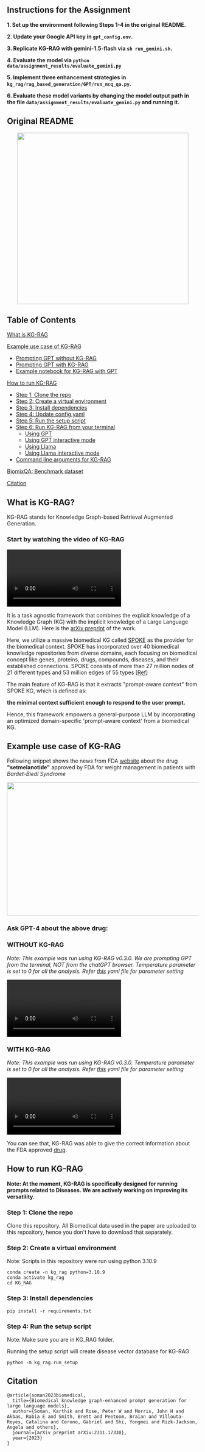 ## Instructions for the Assignment

**1. Set up the environment following Steps 1-4 in the original README.**

**2. Update your Google API key in `gpt_config.env`.**

**3. Replicate KG-RAG with gemini-1.5-flash via `sh run_gemini.sh`.**

**4. Evaluate the model via `python data/assignment_results/evaluate_gemini.py`**

**5. Implement three enhancement strategies in `kg_rag/rag_based_generation/GPT/run_mcq_qa.py`.**

**6. Evaluate these model variants by changing the model output path in the file `data/assignment_results/evaluate_gemini.py` and running it.**





## Original README

<p align="center">
  <img src="https://github.com/BaranziniLab/KG_RAG/assets/42702311/0b2f5b42-761e-4d5b-8d6f-77c8b965f017" width="450">
</p>




## Table of Contents
[What is KG-RAG](https://github.com/C-anwoy/LLM2401-Assignment#what-is-kg-rag)

[Example use case of KG-RAG](https://github.com/C-anwoy/LLM2401-Assignment#example-use-case-of-kg-rag)
 - [Prompting GPT without KG-RAG](https://github.com/C-anwoy/LLM2401-Assignment#without-kg-rag)  
 - [Prompting GPT with KG-RAG](https://github.com/C-anwoy/LLM2401-Assignment#with-kg-rag)
 - [Example notebook for KG-RAG with GPT](https://github.com/C-anwoy/LLM2401-Assignment/blob/main/notebooks/kg_rag_based_gpt_prompts.ipynb)

[How to run KG-RAG](https://github.com/C-anwoy/LLM2401-Assignment#how-to-run-kg-rag)
 - [Step 1: Clone the repo](https://github.com/C-anwoy/LLM2401-Assignment#step-1-clone-the-repo)
 - [Step 2: Create a virtual environment](https://github.com/C-anwoy/LLM2401-Assignment#step-2-create-a-virtual-environment)
 - [Step 3: Install dependencies](https://github.com/C-anwoy/LLM2401-Assignment#step-3-install-dependencies)
 - [Step 4: Update config.yaml](https://github.com/C-anwoy/LLM2401-Assignment#step-4-update-configyaml)
 - [Step 5: Run the setup script](https://github.com/C-anwoy/LLM2401-Assignment#step-5-run-the-setup-script)
 - [Step 6: Run KG-RAG from your terminal](https://github.com/C-anwoy/LLM2401-Assignment#step-6-run-kg-rag-from-your-terminal)
    - [Using GPT](https://github.com/C-anwoy/LLM2401-Assignment#using-gpt)
    - [Using GPT interactive mode](https://github.com/C-anwoy/LLM2401-Assignment/blob/main/README.md#using-gpt-interactive-mode)
    - [Using Llama](https://github.com/C-anwoy/LLM2401-Assignment#using-llama)
    - [Using Llama interactive mode](https://github.com/C-anwoy/LLM2401-Assignment/blob/main/README.md#using-llama-interactive-mode)
  - [Command line arguments for KG-RAG](https://github.com/C-anwoy/LLM2401-Assignment?tab=readme-ov-file#command-line-arguments-for-kg-rag)
  
[BiomixQA: Benchmark dataset](https://github.com/C-anwoy/LLM2401-Assignment/tree/main?tab=readme-ov-file#biomixqa-benchmark-dataset)

[Citation](https://github.com/C-anwoy/LLM2401-Assignment/blob/main/README.md#citation)


## What is KG-RAG?

KG-RAG stands for Knowledge Graph-based Retrieval Augmented Generation.

### Start by watching the video of KG-RAG

<video src="https://github.com/BaranziniLab/KG_RAG/assets/42702311/86e5b8a3-eb58-4648-95a4-271e9c69b4ed" controls="controls" style="max-width: 730px;">
</video>

It is a task agnostic framework that combines the explicit knowledge of a Knowledge Graph (KG) with the implicit knowledge of a Large Language Model (LLM). Here is the [arXiv preprint](https://arxiv.org/abs/2311.17330) of the work.

Here, we utilize a massive biomedical KG called [SPOKE](https://spoke.ucsf.edu/) as the provider for the biomedical context. SPOKE has incorporated over 40 biomedical knowledge repositories from diverse domains, each focusing on biomedical concept like genes, proteins, drugs, compounds, diseases, and their established connections. SPOKE consists of more than 27 million nodes of 21 different types and 53 million edges of 55 types [[Ref](https://doi.org/10.1093/bioinformatics/btad080)]


The main feature of KG-RAG is that it extracts "prompt-aware context" from SPOKE KG, which is defined as: 

**the minimal context sufficient enough to respond to the user prompt.** 

Hence, this framework empowers a general-purpose LLM by incorporating an optimized domain-specific 'prompt-aware context' from a biomedical KG.

## Example use case of KG-RAG
Following snippet shows the news from FDA [website](https://www.fda.gov/drugs/news-events-human-drugs/fda-approves-treatment-weight-management-patients-bardet-biedl-syndrome-aged-6-or-older) about the drug **"setmelanotide"** approved by FDA for weight management in patients with *Bardet-Biedl Syndrome*

<img src="https://github.com/BaranziniLab/KG_RAG/assets/42702311/fc4d0b8d-0edb-461d-86c5-9d0d191bd97d" width="600" height="350">

### Ask GPT-4 about the above drug:

### WITHOUT KG-RAG

*Note: This example was run using KG-RAG v0.3.0. We are prompting GPT from the terminal, NOT from the chatGPT browser. Temperature parameter is set to 0 for all the analysis. Refer [this](https://github.com/C-anwoy/LLM2401-Assignment/blob/main/config.yaml) yaml file for parameter setting*

<video src="https://github.com/C-anwoy/LLM2401-Assignment/assets/42702311/dbabb812-2a8a-48b6-9785-55b983cb61a4" controls="controls" style="max-width: 730px;">
</video>

### WITH KG-RAG

*Note: This example was run using KG-RAG v0.3.0. Temperature parameter is set to 0 for all the analysis. Refer [this](https://github.com/BaranziniLab/KG_RAG/blob/main/config.yaml) yaml file for parameter setting*

<video src="https://github.com/C-anwoy/LLM2401-Assignment/assets/42702311/acd08954-a496-4a61-a3b1-8fc4e647b2aa" controls="controls" style="max-width: 730px;">
</video>

You can see that, KG-RAG was able to give the correct information about the FDA approved [drug](https://www.fda.gov/drugs/news-events-human-drugs/fda-approves-treatment-weight-management-patients-bardet-biedl-syndrome-aged-6-or-older).

## How to run KG-RAG

**Note: At the moment, KG-RAG is specifically designed for running prompts related to Diseases. We are actively working on improving its versatility.**

### Step 1: Clone the repo

Clone this repository. All Biomedical data used in the paper are uploaded to this repository, hence you don't have to download that separately.

### Step 2: Create a virtual environment
Note: Scripts in this repository were run using python 3.10.9
```
conda create -n kg_rag python=3.10.9
conda activate kg_rag
cd KG_RAG
```

### Step 3: Install dependencies

```
pip install -r requirements.txt
```

### Step 4: Run the setup script
Note: Make sure you are in KG_RAG folder. 

Running the setup script will create disease vector database for KG-RAG

```
python -m kg_rag.run_setup
```


## Citation

```
@article{soman2023biomedical,
  title={Biomedical knowledge graph-enhanced prompt generation for large language models},
  author={Soman, Karthik and Rose, Peter W and Morris, John H and Akbas, Rabia E and Smith, Brett and Peetoom, Braian and Villouta-Reyes, Catalina and Cerono, Gabriel and Shi, Yongmei and Rizk-Jackson, Angela and others},
  journal={arXiv preprint arXiv:2311.17330},
  year={2023}
}
```














